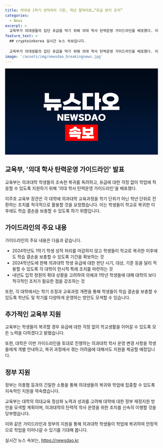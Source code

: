 ```yaml
---
title: 의대생 1학기 성적처리 기한, 학년 말까지로…“유급 방지 조치”
categories:
  - News
excerpt: >
  교육부가 의대생들의 집단 유급을 막기 위해 의대 학사 탄력운영 가이드라인을 배포했다. 이는 조속한 복귀를 독려하고, 유급에 대한 걱정 없이 학업에 적응할 수 있도록 지원하기 위한 것. 각 대학은 학사일정을 탄력적으로 조정하고, 학생들의 유급 방지를 위한 특례 조치를 마련해야 한다. 또한 의예과 1학년 학생들에 대한 특별 대책이 필요하며, 국가시험 추가 응시 기회 제공과 등록금 부담 완화 등의 지원 역시 필요하다. 교육부는 대학에 대한 지원과 소통을 강화할 예정이다.
feature_text: >
  ## cryptoinkorea 실시간 뉴스 속보입니다.

  교육부가 의대생들의 집단 유급을 막기 위해 의대 학사 탄력운영 가이드라인을 배포했다. 이는 조속한 복귀를 독려하고, 유급에 대한 걱정 없이 학업에 적응할 수 있도록 지원하기 위한 것. 각 대학은 학사일정을 탄력적으로 조정하고, 학생들의 유급 방지를 위한 특례 조치를 마련해야 한다. 또한 의예과 1학년 학생들에 대한 특별 대책이 필요하며, 국가시험 추가 응시 기회 제공과 등록금 부담 완화 등의 지원 역시 필요하다. 교육부는 대학에 대한 지원과 소통을 강화할 예정이다.
image: '/assets/img/newsdao_breakingnews.jpg'
---
```


<p><img src="/assets/img/newsdao_breakingnews.jpg" alt="cryptoinkorea 속보" /></p>

<h2 data-ke-size="size26">교육부, '의대 학사 탄력운영 가이드라인' 발표</h2>

<p>교육부는 의과대학 학생들의 조속한 복귀를 독려하고, 유급에 대한 걱정 없이 학업에 적응할 수 있도록 지원하기 위해 '의대 학사 탄력운영 가이드라인'을 배포했다. </p>

<p data-ke-size="size16">이주호 교육부 장관은 각 대학에 의과대학 교육과정을 학기 단위가 아닌 학년 단위로 전환하는 조치를 적극적으로 활용할 것을 요청했습니다. 이는 학생들이 학교로 복귀한 이후에도 학습 결손을 보충할 수 있도록 하기 위함입니다.</p>

<h2 data-ke-size="size26">가이드라인의 주요 내용</h2>

<p>가이드라인의 주요 내용은 다음과 같습니다.</p>

<ul>
    <li>2024학년도 1학기 학생 성적 처리를 마감하지 않고 학생들이 학교로 복귀한 이후에도 학습 결손을 보충할 수 있도록 기간을 확보하는 것</li>
    <li>2024학년도에 한해 의과대학 학생 유급에 대한 판단 시기, 대상, 기준 등을 달리 적용할 수 있도록 각 대학이 한시적 특례 조치를 마련하는 것</li>
    <li>내년도 입학 정원의 확대 상황을 고려하여 의예과 1학년 학생들에 대해 대학의 보다 적극적인 조치가 필요한 점을 강조하는 것</li>
</ul>

<p data-ke-size="size16">또한, 각 대학에서는 학기 조정과 교육과정 개편을 통해 학생들이 학습 결손을 보충할 수 있도록 학년도 및 학기를 다양하게 운영하는 방안도 모색할 수 있습니다.</p>

<h2 data-ke-size="size26">추가적인 교육부 지원</h2>

<p>교육부는 학생들이 복귀할 경우 유급에 대한 걱정 없이 학교생활을 이어갈 수 있도록 모든 노력을 다하겠다고 밝혔습니다.</p>

<p data-ke-size="size16">또한, 대학은 이번 가이드라인을 토대로 진행하는 의과대학 학사 운영 변경 사항을 학생들에게 개별 안내하고, 복귀 과정에서 겪는 어려움에 대해서도 지원을 제공할 예정입니다.</p>

<h2 data-ke-size="size26">정부 지원</h2>

<p>정부는 의총협 등과의 긴밀한 소통을 통해 의대생들의 복귀와 학업에 집중할 수 있도록 지속적인 지원을 약속했습니다.</p>

<p data-ke-size="size16">교육부는 대학의 의대교육 정상화 노력과 성과를 고려해 대학에 대한 정부 재정지원 방안을 모색할 계획이며, 의과대학의 탄력적 학사 운영을 위한 조치를 신속히 이행할 것을 당부했습니다.</p>

<p>이와 같은 가이드라인과 정부의 지원을 통해 의과대학 학생들이 학업에 복귀하여 안정적으로 학업을 이어나갈 수 있기를 기대해 봅니다.</p>
실시간 뉴스 속보는, <a href="https://newsdao.kr" rel="dofollow">https://newsdao.kr</a>


